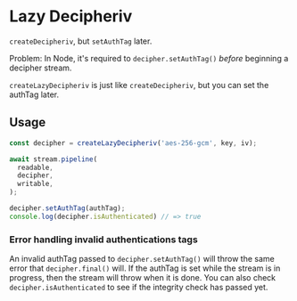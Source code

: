 # Lazy Decipheriv

`createDecipheriv`, but `setAuthTag` later.

Problem: In Node, it's required to `decipher.setAuthTag()` _before_ beginning a decipher stream.

`createLazyDecipheriv` is just like `createDecipheriv`, but you can set the authTag later.

## Usage

```js
const decipher = createLazyDecipheriv('aes-256-gcm', key, iv);

await stream.pipeline(
  readable,
  decipher,
  writable,
);

decipher.setAuthTag(authTag);
console.log(decipher.isAuthenticated) // => true
```

### Error handling invalid authentications tags

An invalid authTag passed to `decipher.setAuthTag()` will throw the same error that `decipher.final()` will. If the authTag is set while the stream is in progress, then the stream will throw when it is done. You can also check `decipher.isAuthenticated` to see if the integrity check has passed yet.
